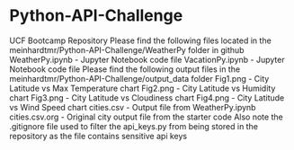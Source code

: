 # Python-API-Challenge
UCF Bootcamp Repository
Please find the following files located in the meinhardtmr/Python-API-Challenge/WeatherPy folder in github
WeatherPy.ipynb - Jupyter Notebook code file
VacationPy.ipynb - Jupyter Notebook code file
Please find the following output files in the meinhardtmr/Python-API-Challenge/output_data folder
Fig1.png - City Latitude vs Max Temperature chart
Fig2.png - City Latitude vs Humidity chart
Fig3.png - City Latitude vs Cloudiness chart
Fig4.png - City Latitude vs Wind Speed chart
cities.csv - Output file from WeatherPy.ipynb
cities.csv.org - Original city output file from the starter code
Also note the .gitignore file used to filter the api_keys.py from being stored in the repository as the file contains sensitive api keys